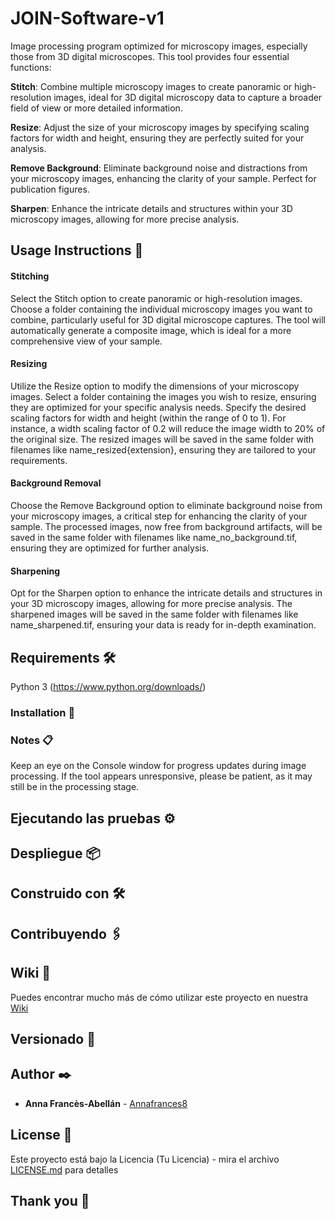 # JOIN-Software-v1

Image processing program optimized for microscopy images, especially those from 3D digital microscopes. This tool provides four essential functions:

**Stitch**: Combine multiple microscopy images to create panoramic or high-resolution images, ideal for 3D digital microscopy data to capture a broader field of view or more detailed information.

**Resize**: Adjust the size of your microscopy images by specifying scaling factors for width and height, ensuring they are perfectly suited for your analysis.

**Remove Background**: Eliminate background noise and distractions from your microscopy images, enhancing the clarity of your sample. Perfect for publication figures.

**Sharpen**: Enhance the intricate details and structures within your 3D microscopy images, allowing for more precise analysis.

## Usage Instructions 🚀
#### Stitching
Select the Stitch option to create panoramic or high-resolution images.
Choose a folder containing the individual microscopy images you want to combine, particularly useful for 3D digital microscope captures.
The tool will automatically generate a composite image, which is ideal for a more comprehensive view of your sample.
#### Resizing
Utilize the Resize option to modify the dimensions of your microscopy images.
Select a folder containing the images you wish to resize, ensuring they are optimized for your specific analysis needs.
Specify the desired scaling factors for width and height (within the range of 0 to 1).
For instance, a width scaling factor of 0.2 will reduce the image width to 20% of the original size.
The resized images will be saved in the same folder with filenames like name_resized{extension}, ensuring they are tailored to your requirements.
#### Background Removal
Choose the Remove Background option to eliminate background noise from your microscopy images, a critical step for enhancing the clarity of your sample.
The processed images, now free from background artifacts, will be saved in the same folder with filenames like name_no_background.tif, ensuring they are optimized for further analysis.
#### Sharpening
Opt for the Sharpen option to enhance the intricate details and structures in your 3D microscopy images, allowing for more precise analysis.
The sharpened images will be saved in the same folder with filenames like name_sharpened.tif, ensuring your data is ready for in-depth examination.



## Requirements 🛠️
Python 3 (https://www.python.org/downloads/)

### Installation 🔧


### Notes 📋
Keep an eye on the Console window for progress updates during image processing.
If the tool appears unresponsive, please be patient, as it may still be in the processing stage.








## Ejecutando las pruebas ⚙️




## Despliegue 📦



## Construido con 🛠️


## Contribuyendo 🖇️



## Wiki 📖

Puedes encontrar mucho más de cómo utilizar este proyecto en nuestra [Wiki](https://github.com/tu/proyecto/wiki)

## Versionado 📌


## Author ✒️

* **Anna Francès-Abellán** - [Annafrances8](https://github.com/AnnaFrances8)

 

## License 📄

Este proyecto está bajo la Licencia (Tu Licencia) - mira el archivo [LICENSE.md](LICENSE.md) para detalles

## Thank you 🎁




